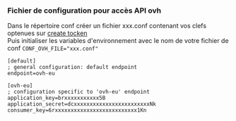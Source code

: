 ### Fichier de configuration pour accès API ovh
Dans le répertoire conf créer un fichier xxx.conf contenant vos clefs
optenues sur [create tocken](https://eu.api.ovh.com/createToken/)  
Puis initialiser les variables d'environnement avec le nom de votre fichier de conf
```CONF_OVH_FILE="xxx.conf"```

    [default]
    ; general configuration: default endpoint
    endpoint=ovh-eu
    
    [ovh-eu]
    ; configuration specific to 'ovh-eu' endpoint
    application_key=brxxxxxxxxxxx5B
    application_secret=dcxxxxxxxxxxxxxxxxxxxxxxxxNk
    consumer_key=6rxxxxxxxxxxxxxxxxxxxxxxxxxx1Kn

